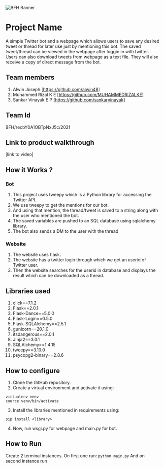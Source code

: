 ![BFH Banner](https://trello-attachments.s3.amazonaws.com/542e9c6316504d5797afbfb9/542e9c6316504d5797afbfc1/39dee8d993841943b5723510ce663233/Frame_19.png)
# Project Name
A simple Twitter bot and a webpage which allows users to save any desired tweet or thread for later use just by mentioning this bot. The saved tweet/thread can be viewed in the webpage after loggin in with twitter. Users can also download tweets from webpage as a text file. They will also receive a copy of direct message from the bot.
## Team members
1. Alwin Joseph [https://github.com/alwin48]
2. Muhammed Rizal K E [https://github.com/MUHAMMEDRIZALKE]
3. Sankar Vinayak E P [https://github.com/sankarvinayak]
## Team Id
BFH/recbY0A1OBTpNxJ5c/2021
## Link to product walkthrough
[link to video]
## How it Works ?
### Bot
1. This project uses tweepy which is a Python library for accessing the Twitter API.
2. We use tweepy to get the mentions for our bot.
3. And using that mention, the thread/tweet is saved to a string along with the user who mentioned the bot.
4. The saved variables are pushed to an SQL database using sqlalchemy library.
5. The bot also sends a DM to the user with the thread
### Website
1. The website uses flask.
2. The website has a twitter login through which we get an userid of Twitter user.
3. Then the website searches for the userid in database and displays the result which can be downloaded as a thread.
## Libraries used
1. click==7.1.2
2. Flask==2.0.1
3. Flask-Dance==5.0.0
4. Flask-Login==0.5.0
5. Flask-SQLAlchemy==2.5.1
6. gunicorn==20.1.0
7. itsdangerous==2.0.1
8. Jinja2==3.0.1
9. SQLAlchemy==1.4.15
10. tweepy==3.10.0
11. psycopg2-binary==2.8.6
## How to configure
1. Clone the GitHub repository.
2. Create a virtual environment and activate it using:
  ``` 
  virtualenv venv
  source venv/bin/activate
  ```
3. Install the libraries mentioned in requirements using:
  ``` 
  pip install <library>
  ```
4. Now, run wsgi.py for webpage and main.py for bot.
## How to Run
Create 2 terminal instances. On first one run:
```python main.py```
And on second instance run
```python 
